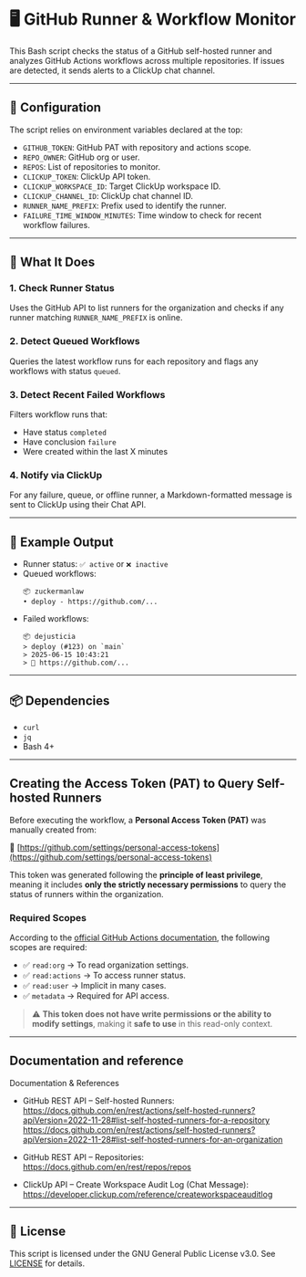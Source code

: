 # 🖥️ GitHub Runner & Workflow Monitor

This Bash script checks the status of a GitHub self-hosted runner and analyzes GitHub Actions workflows across multiple repositories. If issues are detected, it sends alerts to a ClickUp chat channel.

---

## 🔧 Configuration

The script relies on environment variables declared at the top:

- `GITHUB_TOKEN`: GitHub PAT with repository and actions scope.
- `REPO_OWNER`: GitHub org or user.
- `REPOS`: List of repositories to monitor.
- `CLICKUP_TOKEN`: ClickUp API token.
- `CLICKUP_WORKSPACE_ID`: Target ClickUp workspace ID.
- `CLICKUP_CHANNEL_ID`: ClickUp chat channel ID.
- `RUNNER_NAME_PREFIX`: Prefix used to identify the runner.
- `FAILURE_TIME_WINDOW_MINUTES`: Time window to check for recent workflow failures.

---

## 🚀 What It Does

### 1. Check Runner Status

Uses the GitHub API to list runners for the organization and checks if any runner matching `RUNNER_NAME_PREFIX` is online.

### 2. Detect Queued Workflows

Queries the latest workflow runs for each repository and flags any workflows with status `queued`.

### 3. Detect Recent Failed Workflows

Filters workflow runs that:
- Have status `completed`
- Have conclusion `failure`
- Were created within the last X minutes

### 4. Notify via ClickUp

For any failure, queue, or offline runner, a Markdown-formatted message is sent to ClickUp using their Chat API.

---

## 🧪 Example Output

- Runner status: `✅ active` or `❌ inactive`
- Queued workflows:
  ```
  📦 zuckermanlaw
  • deploy - https://github.com/...
  ```
- Failed workflows:
  ```
  📦 dejusticia
  > deploy (#123) on `main`
  > 2025-06-15 10:43:21
  > 🔗 https://github.com/...
  ```

---

## 📦 Dependencies

- `curl`
- `jq`
- Bash 4+

---

## Creating the Access Token (PAT) to Query Self-hosted Runners

Before executing the workflow, a **Personal Access Token (PAT)** was manually created from:

🔗 [https://github.com/settings/personal-access-tokens](https://github.com/settings/personal-access-tokens)

This token was generated following the **principle of least privilege**, meaning it includes **only the strictly necessary permissions** to query the status of runners within the organization.

### Required Scopes

According to the [official GitHub Actions documentation](https://docs.github.com/actions/using-github-hosted-runners/about-github-hosted-runners), the following scopes are required:

- ✅ `read:org` → To read organization settings.
- ✅ `read:actions` → To access runner status.
- ✅ `read:user` → Implicit in many cases.
- ✅ `metadata` → Required for API access.

> ⚠️ **This token does not have write permissions or the ability to modify settings**, making it **safe to use** in this read-only context.

---

## Documentation and reference

Documentation & References

- GitHub REST API – Self-hosted Runners:
  https://docs.github.com/en/rest/actions/self-hosted-runners?apiVersion=2022-11-28#list-self-hosted-runners-for-a-repository
  https://docs.github.com/en/rest/actions/self-hosted-runners?apiVersion=2022-11-28#list-self-hosted-runners-for-an-organization

- GitHub REST API – Repositories:
  https://docs.github.com/en/rest/repos/repos

- ClickUp API – Create Workspace Audit Log (Chat Message):
  https://developer.clickup.com/reference/createworkspaceauditlog

---

## 📝 License

This script is licensed under the GNU General Public License v3.0.
See [LICENSE](LICENSE) for details.
